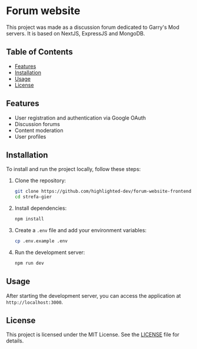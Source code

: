 # Forum website

This project was made as a discussion forum dedicated to Garry's Mod servers. It is based on NextJS, ExpressJS and MongoDB.

## Table of Contents

- [Features](#features)
- [Installation](#installation)
- [Usage](#usage)
- [License](#license)


## Features

- User registration and authentication via Google OAuth
- Discussion forums
- Content moderation
- User profiles

## Installation

To install and run the project locally, follow these steps:

1. Clone the repository:

   ```sh
   git clone https://github.com/highlighted-dev/forum-website-frontend.git
   cd strefa-gier
   ```

2. Install dependencies:

   ```sh
   npm install
   ```

3. Create a `.env` file and add your environment variables:

   ```sh
   cp .env.example .env
   ```

4. Run the development server:
   ```sh
   npm run dev
   ```

## Usage

After starting the development server, you can access the application at `http://localhost:3000`.

## License

This project is licensed under the MIT License. See the [LICENSE](LICENSE) file for details.

